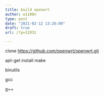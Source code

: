 ```yaml
---
title: build openwrt
author: w1100n
type: post
date: "2021-02-12 13:26:00"
draft: true
url: /?p=12031

---
```

clone https://github.com/openwrt/openwrt.git
  
apt-get install make
  
binutils
  
gcc
  
g++